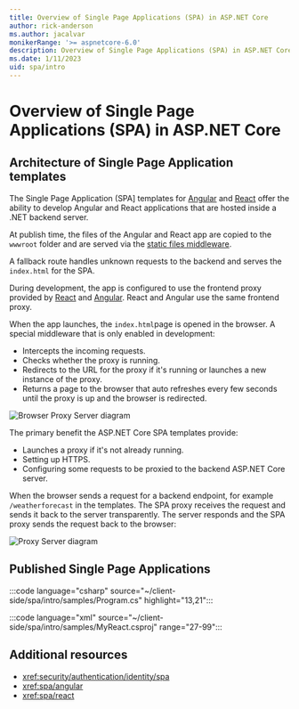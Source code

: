 ```yaml
---
title: Overview of Single Page Applications (SPA) in ASP.NET Core
author: rick-anderson
ms.author: jacalvar
monikerRange: '>= aspnetcore-6.0'
description: Overview of Single Page Applications (SPA) in ASP.NET Core
ms.date: 1/11/2023
uid: spa/intro
---
```

# Overview of Single Page Applications (SPA) in ASP.NET Core

## Architecture of Single Page Application templates

The Single Page Application (SPA] templates for [Angular](https://angular.io/) and [React](https://reactjs.org/) offer the ability to develop Angular and React applications that are hosted inside a .NET backend server.

At publish time, the files of the Angular and React app are copied to the `wwwroot` folder and are served via the [static files middleware](xref:fundamentals/static-files).

A fallback route handles unknown requests to the backend and serves the `index.html` for the SPA.

During development, the app is configured to use the frontend proxy provided by [React](https://reactjs.org/) and [Angular](https://angular.io/). React and Angular use the same frontend proxy.

When the app launches, the `index.html`page is opened in the browser. A special middleware that is only enabled in development:

* Intercepts the incoming requests.
* Checks whether the proxy is running.
* Redirects to the URL for the proxy if it's running or launches a new instance of the proxy.
* Returns a page to the browser that auto refreshes every few seconds until the proxy is up and the browser is redirected.

![Browser Proxy Server diagram](~/client-side/spa/intro/static/1_BPS.png)

The primary benefit the ASP.NET Core SPA templates provide:

* Launches a proxy if it's not already running.
* Setting up HTTPS.
* Configuring some requests to be proxied to the backend ASP.NET Core server.

When the browser sends a request for a backend endpoint, for example `/weatherforecast` in the templates. The SPA proxy receives the request and sends it back to the server transparently. The server responds and the SPA proxy sends the request back to the browser:

![Proxy Server diagram](~/client-side/spa/intro/static/2BP.png)

## Published Single Page Applications

:::code language="csharp" source="~/client-side/spa/intro/samples/Program.cs" highlight="13,21":::

:::code language="xml" source="~/client-side/spa/intro/samples/MyReact.csproj" range="27-99":::


## Additional resources

* <xref:security/authentication/identity/spa>
* <xref:spa/angular>
* <xref:spa/react>
